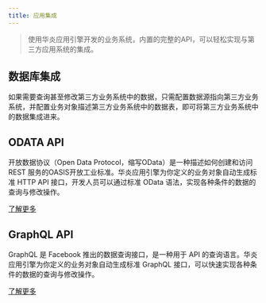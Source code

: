 ```yaml
---
title: 应用集成
---
```


> 使用华炎应用引擎开发的业务系统，内置的完整的API，可以轻松实现与第三方应用系统的集成。

## 数据库集成

如果需要查询甚至修改第三方业务系统中的数据，只需配置数据源指向第三方业务系统，并配置业务对象描述第三方业务系统中的数据表，即可将第三方业务系统中的数据集成进来。

## ODATA API

开放数据协议（Open Data Protocol，缩写OData）是一种描述如何创建和访问 REST 服务的OASIS开放工业标准。华炎应用引擎为你定义的业务对象自动生成标准 HTTP API 接口，开发人员可以通过标准 OData 语法，实现各种条件的数据的查询与修改操作。

[了解更多](./odata.md)

## GraphQL API

GraphQL 是 Facebook 推出的数据查询接口，是一种用于 API 的查询语言。华炎应用引擎为你定义的业务对象自动生成标准 GraphQL 接口，可以快速实现各种条件的数据的查询与修改操作。

[了解更多](./graphql.md)